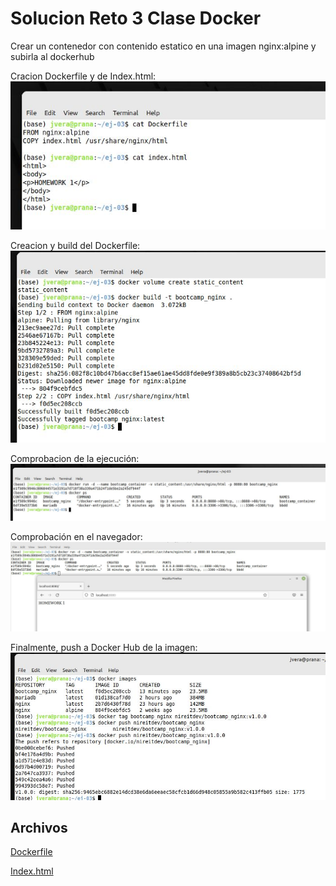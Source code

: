 # Solucion Reto 3 Clase Docker

Crear un contenedor con contenido estatico en una imagen nginx:alpine y subirla al dockerhub


Cracion Dockerfile y de Index.html:
![Output Mariadb](./img/sol3_01.jpg)

Creacion y build del Dockerfile:
![Output Mariadb](./img/sol3_02.jpg)

Comprobacion de la ejecución:
![Output Mariadb](./img/sol3_03.jpg)

Comprobación en el navegador:
![Output Mariadb](./img/sol3_04.jpg)

Finalmente, push a Docker Hub de la imagen:
![Output Mariadb](./img/sol3_05.jpg)



## Archivos

[Dockerfile](./src/03/Dockerfile)

[Index.html](./src/03/index.html)
